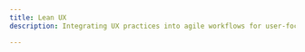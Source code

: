 ```yaml
---
title: Lean UX
description: Integrating UX practices into agile workflows for user-focused product development.

---
```


